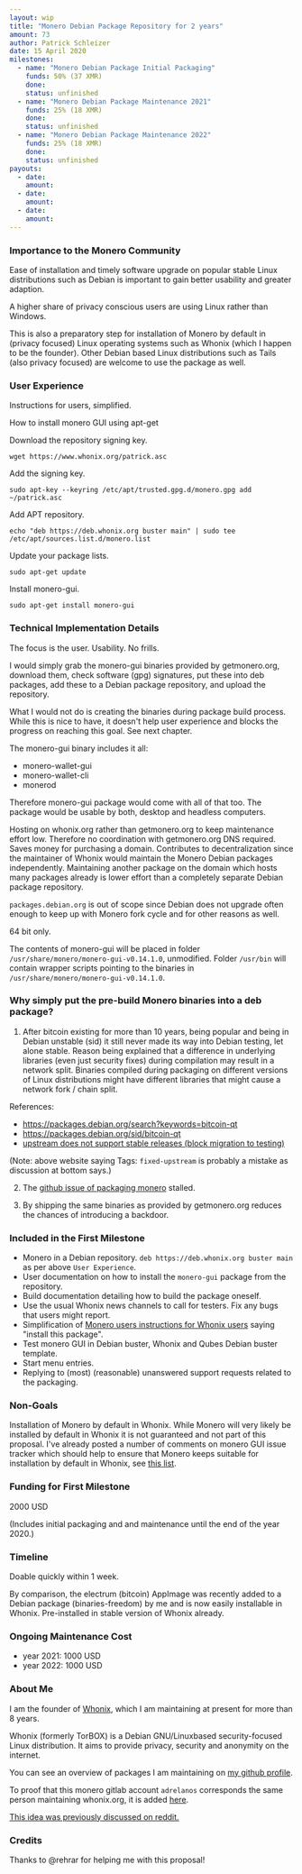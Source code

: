 ```yaml
---
layout: wip
title: "Monero Debian Package Repository for 2 years"
amount: 73
author: Patrick Schleizer
date: 15 April 2020
milestones:
  - name: "Monero Debian Package Initial Packaging"
    funds: 50% (37 XMR)
    done:
    status: unfinished
  - name: "Monero Debian Package Maintenance 2021"
    funds: 25% (18 XMR)
    done:
    status: unfinished
  - name: "Monero Debian Package Maintenance 2022"
    funds: 25% (18 XMR)
    done:
    status: unfinished
payouts:
  - date:
    amount:
  - date:
    amount:
  - date:
    amount:
---
```


### Importance to the Monero Community

Ease of installation and timely software upgrade on popular stable Linux distributions such as Debian is important to gain better usability and greater adaption.

A higher share of privacy conscious users are using Linux rather than Windows.

This is also a preparatory step for installation of Monero by default in (privacy focused) Linux operating systems such as Whonix (which I happen to be the founder). Other Debian based Linux distributions such as Tails (also privacy focused) are welcome to use the package as well.

### User Experience

Instructions for users, simplified.

How to install monero GUI using apt-get

Download the repository signing key.

    wget https://www.whonix.org/patrick.asc

Add the signing key.

    sudo apt-key --keyring /etc/apt/trusted.gpg.d/monero.gpg add ~/patrick.asc

Add APT repository.

    echo "deb https://deb.whonix.org buster main" | sudo tee /etc/apt/sources.list.d/monero.list

Update your package lists.

    sudo apt-get update

Install monero-gui.

    sudo apt-get install monero-gui

### Technical Implementation Details

The focus is the user. Usability. No frills.

I would simply grab the monero-gui binaries provided by getmonero.org, download them, check software (gpg) signatures, put these into deb packages, add these to a Debian package repository, and upload the repository.

What I would not do is creating the binaries during package build process. While this is nice to have, it doesn't help user experience and blocks the progress on reaching this goal. See next chapter.

The monero-gui binary includes it all:

* monero-wallet-gui
* monero-wallet-cli
* monerod

Therefore monero-gui package would come with all of that too. The package would be usable by both, desktop and headless computers.

Hosting on whonix.org rather than getmonero.org to keep maintenance effort low. Therefore no coordination with getmonero.org DNS required. Saves money for purchasing a domain. Contributes to decentralization since the maintainer of Whonix would maintain the Monero Debian packages independently. Maintaining another package on the domain which hosts many packages already is lower effort than a completely separate Debian package repository.

`packages.debian.org` is out of scope since Debian does not upgrade often enough to keep up with Monero fork cycle and for other reasons as well.

64 bit only.

The contents of monero-gui will be placed in folder `/usr/share/monero/monero-gui-v0.14.1.0`, unmodified. Folder `/usr/bin` will contain wrapper scripts pointing to the binaries in `/usr/share/monero/monero-gui-v0.14.1.0`.

### Why simply put the pre-build Monero binaries into a deb package?

1) After bitcoin existing for more than 10 years, being popular and being in Debian unstable (sid) it still never made its way into Debian testing, let alone stable. Reason being explained that a difference in underlying libraries (even just security fixes) during compilation may result in a network split. Binaries compiled during packaging on different versions of Linux distributions might have different libraries that might cause a network fork / chain split.

References:

* https://packages.debian.org/search?keywords=bitcoin-qt
* https://packages.debian.org/sid/bitcoin-qt
* [upstream does not support stable releases (block migration to testing)](https://bugs.debian.org/cgi-bin/bugreport.cgi?bug=718272)

(Note: above website saying Tags: `fixed-upstream` is probably a mistake as discussion at bottom says.)

2) The [github issue of packaging monero](https://github.com/monero-project/monero/issues/2395) stalled.

3) By shipping the same binaries as provided by getmonero.org reduces the chances of introducing a backdoor.

### Included in the First Milestone

* Monero in a Debian repository. `deb https://deb.whonix.org buster main` as per above `User Experience`.
* User documentation on how to install the `monero-gui` package from the repository.
* Build documentation detailing how to build the package oneself.
* Use the usual Whonix news channels to call for testers. Fix any bugs that users might report.
* Simplification of [Monero users instructions for Whonix users](https://www.whonix.org/wiki/Monero) saying "install this package".
* Test monero GUI in Debian buster, Whonix and Qubes Debian buster template.
* Start menu entries.
* Replying to (most) (reasonable) unanswered support requests related to the packaging.

### Non-Goals

Installation of Monero by default in Whonix. While Monero will very likely be installed by default in Whonix it is not guaranteed and not part of this proposal. I've already posted a number of comments on monero GUI issue tracker which should help to ensure that Monero keeps suitable for installation by default in Whonix, see [this list](https://forums.whonix.org/t/supporting-monero-as-the-default-cryptocurrency/6410/14).

### Funding for First Milestone

2000 USD

(Includes initial packaging and and maintenance until the end of the year 2020.)

### Timeline

Doable quickly within 1 week.

By comparison, the electrum (bitcoin) AppImage was recently added to a Debian package (binaries-freedom) by me and is now easily installable in Whonix. Pre-installed in stable version of Whonix already.

### Ongoing Maintenance Cost

* year 2021: 1000 USD
* year 2022: 1000 USD

### About Me

I am the founder of [Whonix](https://www.whonix.org/), which I am maintaining at present for more than 8 years.

Whonix (formerly TorBOX) is a Debian GNU/Linuxbased security-focused Linux distribution. It aims to provide privacy, security and anonymity on the internet.

You can see an overview of packages I am maintaining on [my github profile](https://github.com/adrelanos).

To proof that this monero gitlab account `adrelanos` corresponds the same person maintaining whonix.org, it is added [here](https://www.whonix.org/wiki/Official_Whonix_Online_Profiles).

[This idea was previously discussed on reddit.](https://www.reddit.com/r/Monero/comments/cowjun/idea_proposal_monero_debian_deb_packages_debian/)

### Credits

Thanks to @rehrar for helping me with this proposal!
